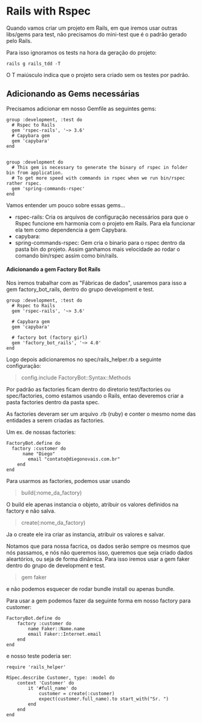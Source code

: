 # Rails with Rspec

Quando vamos criar um projeto em Rails, em que iremos usar outras libs/gems para test, não precisamos do mini-test que é o padrão gerado pelo Rails.

Para isso ignoramos os tests na hora da geração do projeto:

````
rails g rails_tdd -T
````

O T maiúsculo indica que o projeto sera criado sem os testes por padrão.

## Adicionando as Gems necessárias

Precisamos adicionar em nosso Gemfile as seguintes gems:

````
group :development, :test do
  # Rspec to Rails
  gem 'rspec-rails', '~> 3.6'
  # Capybara gem
  gem 'capybara'
end


group :development do
  # This gem is necessary to generate the binary of rspec in folder bin from application. 
  # To get more speed with commands in rspec when we run bin/rspec rather rspec.
  gem 'spring-commands-rspec'
end
````

Vamos entender um pouco sobre essas gems...

- rspec-rails: Cria os arquivos de configuração necessários para que o Rspec funcione em harmonia com o projeto em Rails. Para ela funcionar ela tem como dependencia a gem Capybara.
- capybara:
- spring-commands-rspec: Gem cria o binario para o rspec dentro da pasta bin do projeto. Assim ganhamos mais velocidade ao rodar o comando bin/rspec assim como bin/rails.


#### Adicionando a gem Factory Bot Rails

Nos iremos trabalhar com as "Fábricas de dados", usaremos para isso a gem factory_bot_rails, dentro do grupo development e test.

````
group :development, :test do
  # Rspec to Rails
  gem 'rspec-rails', '~> 3.6'

  # Capybara gem
  gem 'capybara'

  # factory bot (factory girl)
  gem 'factory_bot_rails', '~> 4.0'
end
````

Logo depois adicionaremos no spec/rails_helper.rb a seguinte configuração:

> config.include FactoryBot::Syntax::Methods

Por padrão as factories ficam dentro do diretorio test/factories ou spec/factories, como estamos usando o Rails, entao deveremos criar a pasta factories dentro da pasta spec.

As factories deveram ser um arquivo .rb (ruby) e conter o mesmo nome das entidades a serem criadas as factories.

Um ex. de nossas factories:

````
FactoryBot.define do
  factory :customer do
	  name "Diego"
		email "contato@diegonovais.com.br"
	end
end
````

Para usarmos as factories, podemos usar usando

> build(:nome_da_factory)

O build ele apenas instancia o objeto, atribuir os valores definidos na factory e não salva.

> create(:nome_da_factory)

Ja o create ele ira criar as instancia, atribuir os valores e salvar.

Notamos que para nossa facrica, os dados serão sempre os mesmos que nós passamos, e nós não queremos isso, queremos que seja criado dados aleartórios, ou seja de forma dinâmica. Para isso iremos usar a gem faker dentro do grupo de development e test.

> gem faker

e não podemos esquecer de rodar bundle install ou apenas bundle.

Para usar a gem podemos fazer da seguinte forma em nosso factory para customer:

````
FactoryBot.define do
	factory :customer do
		name Faker::Name.name
		email Faker::Internet.email
	end
end
````

e nosso teste poderia ser:

````
require 'rails_helper'

RSpec.describe Customer, type: :model do
	context 'Customer' do
		it '#full_name' do
			customer = create(:customer)
			expect(customer.full_name).to start_with("Sr. ")
		end		
	end
end
````
